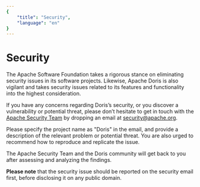 ```yaml
---
{
    "title": "Security",
    "language": "en"
}
---
```


<!--
Licensed to the Apache Software Foundation (ASF) under one
or more contributor license agreements.  See the NOTICE file
distributed with this work for additional information
regarding copyright ownership.  The ASF licenses this file
to you under the Apache License, Version 2.0 (the
"License"); you may not use this file except in compliance
with the License.  You may obtain a copy of the License at

  http://www.apache.org/licenses/LICENSE-2.0

Unless required by applicable law or agreed to in writing,
software distributed under the License is distributed on an
"AS IS" BASIS, WITHOUT WARRANTIES OR CONDITIONS OF ANY
KIND, either express or implied.  See the License for the
specific language governing permissions and limitations
under the License.
-->

# Security

The Apache Software Foundation takes a rigorous stance on eliminating security issues in its software projects. Likewise, Apache Doris is also vigilant and takes security issues related to its features and functionality into the highest consideration.

If you have any concerns regarding Doris’s security, or you discover a vulnerability or potential threat, please don’t hesitate to get in touch with the [Apache Security Team](http://www.apache.org/security/) by dropping an email at [security@apache.org](mailto:security@apache.org).

Please specify the project name as "Doris" in the email, and provide a description of the relevant problem or potential threat. You are also urged to recommend how to reproduce and replicate the issue.

The Apache Security Team and the Doris community will get back to you after assessing and analyzing the findings.

**Please note** that the security issue should be reported on the security email first, before disclosing it on any public domain.

